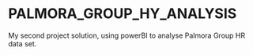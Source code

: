 # PALMORA_GROUP_HY_ANALYSIS
My second project solution, using powerBI to analyse Palmora Group HR data set.
